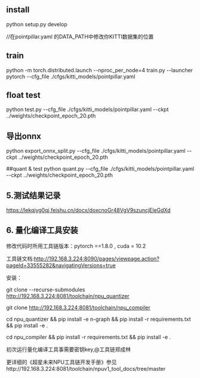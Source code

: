 ## install
python setup.py develop

//在pointpillar.yaml 的DATA_PATH中修改你KITTI数据集的位置

## train
python -m torch.distributed.launch --nproc_per_node=4 train.py --launcher pytorch --cfg_file ./cfgs/kitti_models/pointpillar.yaml

## float test
python test.py --cfg_file ./cfgs/kitti_models/pointpillar.yaml  --ckpt ../weights/checkpoint_epoch_20.pth

## 导出onnx
python export_onnx_split.py --cfg_file ./cfgs/kitti_models/pointpillar.yaml --ckpt ../weights/checkpoint_epoch_20.pth

##quant & test
python quant.py --cfg_file ./cfgs/kitti_models/pointpillar.yaml --ckpt ../weights/checkpoint_epoch_20.pth


## 5.测试结果记录
https://lekqjyg0qj.feishu.cn/docx/doxcnoGr48VgV9szuncjEleGdXd


## 6. 量化编译工具安装


修改代码时所用工具链版本：pytorch ==1.8.0  , cuda = 10.2

工具链文档:http://192.168.3.224:8090/pages/viewpage.action?pageId=33555282&navigatingVersions=true

安装：

git clone --recurse-submodules http://192.168.3.224:8081/toolchain/npu_quantizer

git clone http://192.168.3.224:8081/toolchain/npu_compiler

cd npu_quantizer && pip install -e n-graph && pip install -r requirements.txt && pip install -e .

cd npu_compiler && pip install -r requirements.txt && pip install -e .

初次运行量化编译工具事需要密钥key,@工具链郑成林

更详细的《超星未来NPU工具链开发手册》参见http://192.168.3.224:8081/toolchain/npuv1_tool_docs/tree/master
